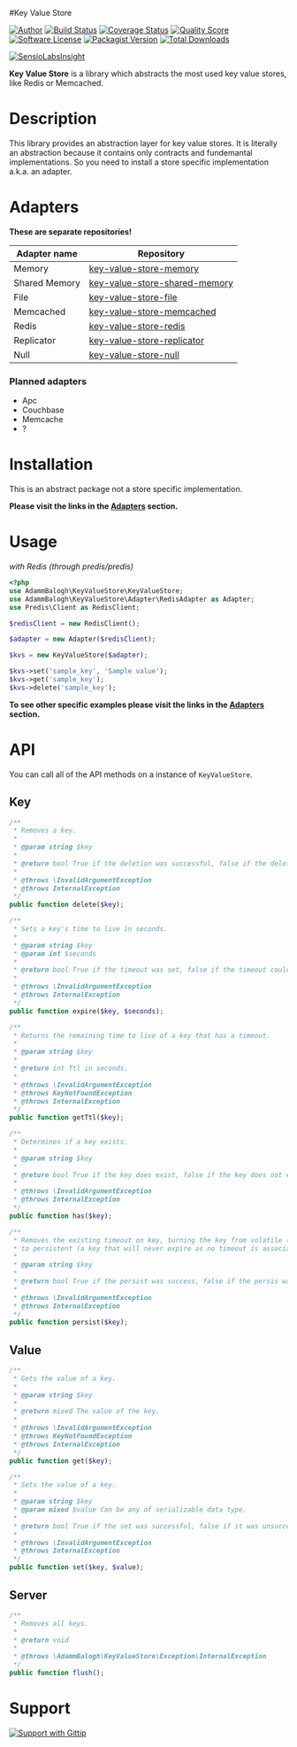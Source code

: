 #Key Value Store

[![Author](http://img.shields.io/badge/author-@adammbalogh-blue.svg?style=flat)](https://twitter.com/adammbalogh)
[![Build Status](https://img.shields.io/travis/adammbalogh/key-value-store/master.svg?style=flat)](https://travis-ci.org/adammbalogh/key-value-store)
[![Coverage Status](https://img.shields.io/coveralls/adammbalogh/key-value-store.svg?style=flat)](https://coveralls.io/r/adammbalogh/key-value-store)
[![Quality Score](https://img.shields.io/scrutinizer/g/adammbalogh/key-value-store.svg?style=flat)](https://scrutinizer-ci.com/g/adammbalogh/key-value-store)
[![Software License](https://img.shields.io/badge/license-MIT-blue.svg?style=flat)](LICENSE)
[![Packagist Version](https://img.shields.io/packagist/v/adammbalogh/key-value-store.svg?style=flat)](https://packagist.org/packages/adammbalogh/key-value-store)
[![Total Downloads](https://img.shields.io/packagist/dt/adammbalogh/key-value-store.svg?style=flat)](https://packagist.org/packages/adammbalogh/key-value-store)

[![SensioLabsInsight](https://insight.sensiolabs.com/projects/f1ddb443-d2a1-499a-926a-060cdecd4100/small.png)](https://insight.sensiolabs.com/projects/f1ddb443-d2a1-499a-926a-060cdecd4100)

**Key Value Store** is a library which abstracts the most used key value stores, like Redis or Memcached.

# Description

This library provides an abstraction layer for key value stores. It is literally an abstraction because it contains only contracts and fundemantal implementations. So you need to install a store specific implementation a.k.a. an adapter.

# Adapters

**These are separate repositories!**

| Adapter name  | Repository |
|---------------|------------|
| Memory        | [key-value-store-memory](https://github.com/adammbalogh/key-value-store-memory) |
| Shared Memory | [key-value-store-shared-memory](https://github.com/adammbalogh/key-value-store-shared-memory) |
| File          | [key-value-store-file](https://github.com/adammbalogh/key-value-store-file) |
| Memcached     | [key-value-store-memcached](https://github.com/adammbalogh/key-value-store-memcached) |
| Redis         | [key-value-store-redis](https://github.com/adammbalogh/key-value-store-redis) |
| Replicator    | [key-value-store-replicator](https://github.com/adammbalogh/key-value-store-replicator) |
| Null          | [key-value-store-null](https://github.com/adammbalogh/key-value-store-null) |

### Planned adapters

* Apc
* Couchbase
* Memcache
* ?

# Installation

This is an abstract package not a store specific implementation.

**Please visit the links in the [Adapters](https://github.com/adammbalogh/key-value-store#adapters) section.**

# Usage

*with Redis (through predis/predis)*

```php
<?php
use AdammBalogh\KeyValueStore\KeyValueStore;
use AdammBalogh\KeyValueStore\Adapter\RedisAdapter as Adapter;
use Predis\Client as RedisClient;

$redisClient = new RedisClient();

$adapter = new Adapter($redisClient);

$kvs = new KeyValueStore($adapter);

$kvs->set('sample_key', 'Sample value');
$kvs->get('sample_key');
$kvs->delete('sample_key');
```

**To see other specific examples please visit the links in the [Adapters](https://github.com/adammbalogh/key-value-store#adapters) section.**

# API

You can call all of the API methods on a instance of ```KeyValueStore```.

## Key

```php
/**
 * Removes a key.
 *
 * @param string $key
 *
 * @return bool True if the deletion was successful, false if the deletion was unsuccessful.
 *
 * @throws \InvalidArgumentException
 * @throws InternalException
 */
public function delete($key);

/**
 * Sets a key's time to live in seconds.
 *
 * @param string $key
 * @param int $seconds
 *
 * @return bool True if the timeout was set, false if the timeout could not be set.
 *
 * @throws \InvalidArgumentException
 * @throws InternalException
 */
public function expire($key, $seconds);

/**
 * Returns the remaining time to live of a key that has a timeout.
 *
 * @param string $key
 *
 * @return int Ttl in seconds.
 *
 * @throws \InvalidArgumentException
 * @throws KeyNotFoundException
 * @throws InternalException
 */
public function getTtl($key);

/**
 * Determines if a key exists.
 *
 * @param string $key
 *
 * @return bool True if the key does exist, false if the key does not exist.
 *
 * @throws \InvalidArgumentException
 * @throws InternalException
 */
public function has($key);

/**
 * Removes the existing timeout on key, turning the key from volatile (a key with an expire set)
 * to persistent (a key that will never expire as no timeout is associated).
 *
 * @param string $key
 *
 * @return bool True if the persist was success, false if the persis was unsuccessful.
 *
 * @throws \InvalidArgumentException
 * @throws InternalException
 */
public function persist($key);
```

## Value

```php
/**
 * Gets the value of a key.
 *
 * @param string $key
 *
 * @return mixed The value of the key.
 *
 * @throws \InvalidArgumentException
 * @throws KeyNotFoundException
 * @throws InternalException
 */
public function get($key);

/**
 * Sets the value of a key.
 *
 * @param string $key
 * @param mixed $value Can be any of serializable data type.
 *
 * @return bool True if the set was successful, false if it was unsuccessful.
 *
 * @throws \InvalidArgumentException
 * @throws InternalException
 */
public function set($key, $value);
```

## Server

```php
/**
 * Removes all keys.
 *
 * @return void
 *
 * @throws \AdammBalogh\KeyValueStore\Exception\InternalException
 */
public function flush();
```

# Support

[![Support with Gittip](http://img.shields.io/gittip/adammbalogh.svg?style=flat)](https://www.gittip.com/adammbalogh/)
